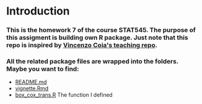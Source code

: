 # Introduction

### This is the homework 7 of the course STAT545. The purpose of this assigment is building own R package. Just note that this repo is inspired by [Vincenzo Coia's teaching repo](https://github.com/vincenzocoia/powers).

### All the related package files are wrapped into the folders. Maybe you want to find:
- [README.md](https://github.com/STAT545-UBC-students/hw07-g-ziyan/blob/master/powers-master/README.md)
- [vignette.Rmd](https://github.com/STAT545-UBC-students/hw07-g-ziyan/blob/master/powers-master/vignettes/using_powers.Rmd)
- [box_cox_trans.R](https://github.com/STAT545-UBC-students/hw07-g-ziyan/blob/master/powers-master/R/box_cox_trans.R) 
The function I defined

